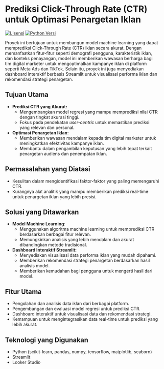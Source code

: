 # Prediksi Click-Through Rate (CTR) untuk Optimasi Penargetan Iklan

[![Lisensi](https://img.shields.io/badge/lisensi-MIT-blue.svg)](LICENSE)
[![Python Versi](https://img.shields.io/badge/python-3.8+-blue.svg)](https://www.python.org/downloads/)

Proyek ini bertujuan untuk membangun model machine learning yang dapat memprediksi Click-Through Rate (CTR) iklan secara akurat. Dengan memanfaatkan fitur-fitur seperti demografi pengguna, karakteristik iklan, dan konteks penayangan, model ini memberikan wawasan berharga bagi tim digital marketer untuk mengoptimalkan kampanye iklan di platform seperti Meta Ads dan TikTok. Selain itu, proyek ini juga menyediakan dashboard interaktif berbasis Streamlit untuk visualisasi performa iklan dan rekomendasi strategi penargetan.

## Tujuan Utama

* **Prediksi CTR yang Akurat:**
    * Mengembangkan model regresi yang mampu memprediksi nilai CTR dengan tingkat akurasi tinggi.
    * Fokus pada pendekatan *user-centric* untuk memastikan prediksi yang relevan dan personal.
* **Optimasi Penargetan Iklan:**
    * Memberikan wawasan mendalam kepada tim digital marketer untuk meningkatkan efektivitas kampanye iklan.
    * Membantu dalam pengambilan keputusan yang lebih tepat terkait penargetan audiens dan penempatan iklan.

## Permasalahan yang Diatasi

* Kesulitan dalam mengidentifikasi faktor-faktor yang paling memengaruhi CTR.
* Kurangnya alat analitik yang mampu memberikan prediksi real-time untuk penargetan iklan yang lebih presisi.

## Solusi yang Ditawarkan

* **Model Machine Learning:**
    * Menggunakan algoritma machine learning untuk memprediksi CTR berdasarkan berbagai fitur relevan.
    * Memungkinkan analisis yang lebih mendalam dan akurat dibandingkan metode tradisional.
* **Dashboard Interaktif Streamlit:**
    * Menyediakan visualisasi data performa iklan yang mudah dipahami.
    * Memberikan rekomendasi strategi penargetan berdasarkan hasil analisis model.
    * Memberikan kemudahan bagi pengguna untuk mengerti hasil dari model.

## Fitur Utama

* Pengolahan dan analisis data iklan dari berbagai platform.
* Pengembangan dan evaluasi model regresi untuk prediksi CTR.
* Dashboard interaktif untuk visualisasi data dan rekomendasi strategi.
* Kemampuan untuk mengintegrasikan data real-time untuk prediksi yang lebih akurat.

## Teknologi yang Digunakan

* Python (scikit-learn, pandas, numpy, tensorflow, matplotlib, seaborn)
* Streamlit
* Looker Studio


